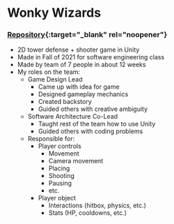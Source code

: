 # Wonky Wizards

### [Repository](https://github.com/Bloonagins/WonkyWizards){:target="_blank" rel="noopener"}

- 2D tower defense + shooter game in Unity
- Made in Fall of 2021 for software engineering class
- Made by team of 7 people in about 12 weeks
- My roles on the team:
	- Game Design Lead
		- Came up with idea for game
		- Designed gameplay mechanics
		- Created backstory
		- Guided others with creative ambiguity
	- Software Architecture Co-Lead
		- Taught rest of the team how to use Unity
		- Guided others with coding problems
	- Responsible for:
		- Player controls
			- Movement
			- Camera movement
			- Placing
			- Shooting
			- Pausing
			- etc.
		- Player object
			- Interactions (hitbox, physics, etc.)
			- Stats (HP, cooldowns, etc.)
